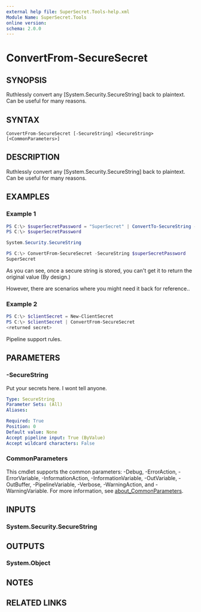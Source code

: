 ```yaml
---
external help file: SuperSecret.Tools-help.xml
Module Name: SuperSecret.Tools
online version:
schema: 2.0.0
---
```


# ConvertFrom-SecureSecret

## SYNOPSIS
Ruthlessly convert any [System.Security.SecureString] back to plaintext. Can be useful for many reasons.

## SYNTAX

```
ConvertFrom-SecureSecret [-SecureString] <SecureString> [<CommonParameters>]
```

## DESCRIPTION
Ruthlessly convert any [System.Security.SecureString] back to plaintext. Can be useful for many reasons.

## EXAMPLES

### Example 1
```powershell
PS C:\> $superSecretPassword = "SuperSecret" | ConvertTo-SecureString -AsPlainText -Force
PS C:\> $superSecretPassword

System.Security.SecureString

PS C:\> ConvertFrom-SecureSecret -SecureString $superSecretPassword
SuperSecret
```

As you can see, once a secure string is stored, you can't get it to return the original value (By design.)

However, there are scenarios where you might need it back for reference..

### Example 2
```powershell
PS C:\> $clientSecret = New-ClientSecret
PS C:\> $clientSecret | ConvertFrom-SecureSecret
<returned secret>
```

Pipeline support rules.

## PARAMETERS

### -SecureString
Put your secrets here. I wont tell anyone.

```yaml
Type: SecureString
Parameter Sets: (All)
Aliases:

Required: True
Position: 0
Default value: None
Accept pipeline input: True (ByValue)
Accept wildcard characters: False
```

### CommonParameters
This cmdlet supports the common parameters: -Debug, -ErrorAction, -ErrorVariable, -InformationAction, -InformationVariable, -OutVariable, -OutBuffer, -PipelineVariable, -Verbose, -WarningAction, and -WarningVariable. For more information, see [about_CommonParameters](http://go.microsoft.com/fwlink/?LinkID=113216).

## INPUTS

### System.Security.SecureString

## OUTPUTS

### System.Object
## NOTES

## RELATED LINKS
